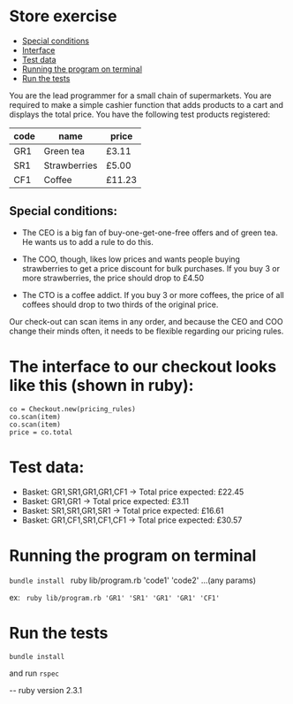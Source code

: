 # Store exercise

* [Special conditions](#special-conditions)
* [Interface](#the-interface-to-our-checkout-looks-like-this-shown-in-ruby)
* [Test data](#test-data)
* [Running the program on terminal](#running-the-program-on-terminal)
* [Run the tests](#run-the-tests)

You are the lead programmer for a small chain of supermarkets. You are required to make a simple
cashier function that adds products to a cart and displays the total price.
You have the following test products registered:

| code  | name | price|
| ------------- | ------------- |-------|
| GR1  | Green tea  |  £3.11|
| SR1  | Strawberries  |£5.00 |
| CF1  | Coffee  |£11.23|

## Special conditions:
 * The CEO is a big fan of buy-one-get-one-free offers and of green tea. He wants us to add a
rule to do this.

 * The COO, though, likes low prices and wants people buying strawberries to get a price
discount for bulk purchases. If you buy 3 or more strawberries, the price should drop to £4.50

* The CTO is a coffee addict. If you buy 3 or more coffees, the price of all coffees should drop to two thirds of the original price.

Our check-out can scan items in any order, and because the CEO and COO change their minds often, it needs to be flexible regarding our pricing rules.

# The interface to our checkout looks like this (shown in ruby):
```
co = Checkout.new(pricing_rules)
co.scan(item)
co.scan(item)
price = co.total
```

# Test data:
* Basket: GR1,SR1,GR1,GR1,CF1 -> Total price expected: £22.45
* Basket: GR1,GR1 -> Total price expected: £3.11
* Basket: SR1,SR1,GR1,SR1 -> Total price expected: £16.61
* Basket: GR1,CF1,SR1,CF1,CF1  -> Total price expected: £30.57

# Running the program on terminal 
```bundle install ```
ruby lib/program.rb 'code1' 'code2' ...(any params)

ex: ```  ruby lib/program.rb 'GR1' 'SR1' 'GR1' 'GR1' 'CF1' ```

# Run the tests

```bundle install```

and run ```rspec```

-- ruby version 2.3.1
